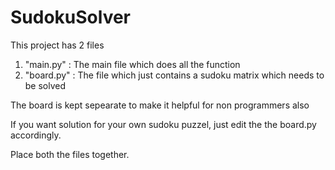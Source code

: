 # SudokuSolver

This project has 2 files
1. "main.py" : The main file which does all the function
2. "board.py" : The file which just contains a sudoku matrix which needs to be solved

The board is kept sepearate to make it helpful for non programmers also

If you want solution for your own sudoku puzzel, just edit the the board.py accordingly.

Place both the files together.
